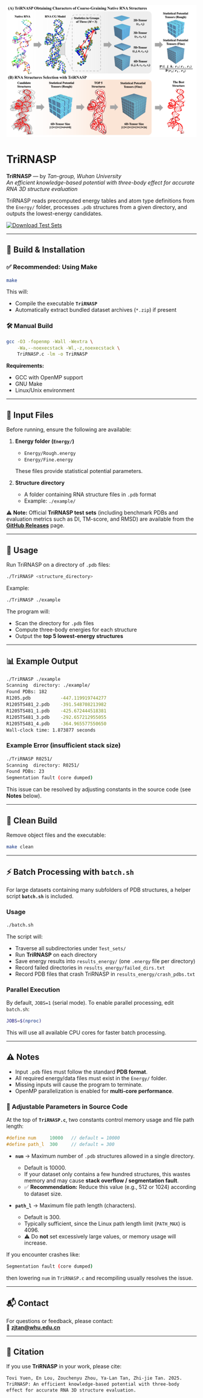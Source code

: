 ![header](img/WorkFlow.png)

# TriRNASP

**TriRNASP** — by *Tan-group, Wuhan University*  
*An efficient knowledge-based potential with three-body effect for accurate RNA 3D structure evaluation*

TriRNASP reads precomputed energy tables and atom type definitions from the `Energy/` folder, processes `.pdb` structures from a given directory, and outputs the lowest-energy candidates.

[![Download Test Sets](https://img.shields.io/badge/Download-Test%20Sets-blue)](https://github.com/Tan-group/TriRNASP/releases)

---

## 🔧 Build & Installation

### ✅ Recommended: Using Make

```bash
make
```

This will:
- Compile the executable **`TriRNASP`**
- Automatically extract bundled dataset archives (`*.zip`) if present

### 🛠️ Manual Build

```bash
gcc -O3 -fopenmp -Wall -Wextra \
    -Wa,--noexecstack -Wl,-z,noexecstack \
    TriRNASP.c -lm -o TriRNASP
```

**Requirements:**
- GCC with OpenMP support
- GNU Make
- Linux/Unix environment

---

## 📂 Input Files

Before running, ensure the following are available:

1. **Energy folder (`Energy/`)**
   - `Energy/Rough.energy`
   - `Energy/Fine.energy`

   These files provide statistical potential parameters.

2. **Structure directory**
   - A folder containing RNA structure files in `.pdb` format
   - Example: `./example/`

⚠️ **Note:** Official **TriRNASP test sets** (including benchmark PDBs and evaluation metrics such as DI, TM-score, and RMSD) are available from the **[GitHub Releases](https://github.com/Tan-group/TriRNASP/releases)** page.

---

## 🚀 Usage

Run TriRNASP on a directory of `.pdb` files:

```bash
./TriRNASP <structure_directory>
```

Example:

```bash
./TriRNASP ./example
```

The program will:
- Scan the directory for `.pdb` files
- Compute three-body energies for each structure
- Output the **top 5 lowest-energy structures**

---

## 📊 Example Output

```bash
./TriRNASP ./example
Scanning  directory: ./example/
Found PDBs: 182
R1205.pdb           -447.119919744277
R1205TS481_2.pdb    -391.548708213982
R1205TS481_1.pdb    -425.672444518381
R1205TS481_3.pdb    -292.657212955055
R1205TS481_4.pdb    -364.965577550650
Wall-clock time: 1.873877 seconds
```

### Example Error (insufficient stack size)

```bash
./TriRNASP R0251/
Scanning  directory: R0251/
Found PDBs: 23
Segmentation fault (core dumped)
```

This issue can be resolved by adjusting constants in the source code (see **Notes** below).

---

## 🧹 Clean Build

Remove object files and the executable:

```bash
make clean
```

---

## ⚡ Batch Processing with `batch.sh`

For large datasets containing many subfolders of PDB structures, a helper script **`batch.sh`** is included.

### Usage

```bash
./batch.sh
```

The script will:
- Traverse all subdirectories under `Test_sets/`
- Run **TriRNASP** on each directory
- Save energy results into `results_energy/` (one `.energy` file per directory)
- Record failed directories in `results_energy/failed_dirs.txt`
- Record PDB files that crash TriRNASP in `results_energy/crash_pdbs.txt`

### Parallel Execution

By default, `JOBS=1` (serial mode). To enable parallel processing, edit `batch.sh`:

```bash
JOBS=$(nproc)
```

This will use all available CPU cores for faster batch processing.

---

## ⚠️ Notes

- Input `.pdb` files must follow the standard **PDB format**.
- All required energy/data files must exist in the `Energy/` folder.
- Missing inputs will cause the program to terminate.
- OpenMP parallelization is enabled for **multi-core performance**.

### 🔧 Adjustable Parameters in Source Code
At the top of **`TriRNASP.c`**, two constants control memory usage and file path length:

```c
#define num     10000   // default = 10000
#define path_l  300     // default = 300
```

- **`num`** → Maximum number of `.pdb` structures allowed in a single directory.  
  - Default is 10000.  
  - If your dataset only contains a few hundred structures, this wastes memory and may cause **stack overflow / segmentation fault**.  
  - ✅ **Recommendation:** Reduce this value (e.g., 512 or 1024) according to dataset size.

- **`path_l`** → Maximum file path length (characters).  
  - Default is 300.  
  - Typically sufficient, since the Linux path length limit (`PATH_MAX`) is 4096.  
  - ⚠️ Do **not** set excessively large values, or memory usage will increase.

If you encounter crashes like:

```bash
Segmentation fault (core dumped)
```

then lowering `num` in `TriRNASP.c` and recompiling usually resolves the issue.

---

## 📬 Contact

For questions or feedback, please contact:  
📧 **zjtan@whu.edu.cn**

---

## 📖 Citation

If you use **TriRNASP** in your work, please cite:

```
Tovi Yuen, En Lou, Zouchenyu Zhou, Ya-Lan Tan, Zhi-jie Tan. 2025. TriRNASP: An efficient knowledge-based potential with three-body effect for accurate RNA 3D structure evaluation.
```
